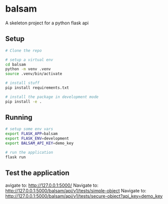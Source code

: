 # balsam
A skeleton project for a python flask api

## Setup
```bash
# Clone the repo

# setup a virtual env
cd balsam
python -m venv .venv
source .venv/bin/activate

# install stuff
pip install requirements.txt

# install the package in development mode
pip install -e .
```

## Running
```bash
# setup some env vars
export FLASK_APP=balsam
export FLASK_ENV=development
export BALSAM_API_KEY=demo_key

# run the application
flask run
```
## Test the application
avigate to: http://127.0.0.1:5000/
Navigate to: http://127.0.0.1:5000/balsam/api/v1/tests/simple-object
Navigate to:
http://127.0.0.1:5000/balsam/api/v1/tests/secure-object?api_key=demo_key

